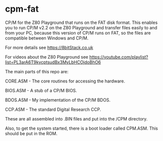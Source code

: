 # cpm-fat
CP/M for the Z80 Playground that runs on the FAT disk format. This enables you to run CP/M v2.2 on the Z80 Playground and transfer files easily to and from your PC, because this version of CP/M runs on FAT, so the files are compatible between Windows and CP/M.

For more details see https://8bitStack.co.uk

For videos about the Z80 Playground see https://youtube.com/playlist?list=PL3arA6T9kycptsudBx3MyLbHCOjdoBhO6

The main parts of this repo are:

CORE.ASM - The core routines for accessing the hardware.

BIOS.ASM - A stub of a CP/M BIOS.

BDOS.ASM - My implementation of the CP/M BDOS.

CCP.ASM - The standard Digital Research CCP.

These are all assembled into .BIN files and put into the /CPM directory.

Also, to get the system started, there is a boot loader called CPM.ASM. This should be put in the ROM.

